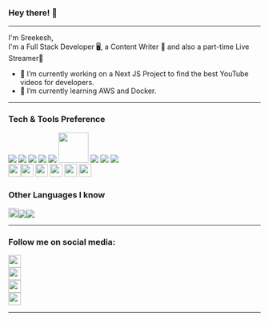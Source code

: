 ### Hey there! 👋

<!--
**sreekeshiyer/sreekeshiyer** is a ✨ _special_ ✨ repository because its `README.md` (this file) appears on your GitHub profile.

Here are some ideas to get you started:

- 🔭 I’m currently working on ...
- 🌱 I’m currently learning ...
- 👯 I’m looking to collaborate on ...
- 🤔 I’m looking for help with ...
- 💬 Ask me about ...
- 📫 How to reach me: ...
- 😄 Pronouns: ...
- ⚡ Fun fact: ...
-->

---

I'm Sreekesh, <br>
I'm a Full Stack Developer 🖥️, a Content Writer 📓 and also a part-time Live Streamer📡

-   🔭 I’m currently working on a Next JS Project to find the best YouTube videos for developers.
-   🌱 I’m currently learning AWS and Docker.

---

### Tech & Tools Preference

<img src = "https://img.shields.io/badge/-HTML5-E34F26?style=flat&logo=html5&logoColor=white"> <img src = "https://img.shields.io/badge/-CSS3-1572B6?style=flat&logo=css3&logoColor=white"> <img src="https://img.shields.io/badge/-Bootstrap-563D7C?style=flat&logo=bootstrap&logoColor=white"> <img src="https://img.shields.io/badge/-JavaScript-eed718?style=flat&logo=javascript&logoColor=ffffff"> <img src="https://img.shields.io/badge/-Sass-cc6699?style=flat&logo=sass&logoColor=ffffff"> <img src="https://img.shields.io/badge/-React-000000?style=flat&logo=react&logoColor=00c8ff" width="60px"> <img src="https://img.shields.io/badge/-MySQL-F29111?style=flat&logo=mysql&logoColor=FFFFFF"> <img src="https://img.shields.io/badge/-Node.js-3C873A?style=flat&logo=Node.js&logoColor=white"> <img src="https://img.shields.io/badge/-Firebase-FFA611?style=flat&logo=firebase&logoColor=FFFFFF">
<br>
<img src="https://img.shields.io/badge/Flutter-02569B?style=for-the-badge&logo=flutter&logoColor=white" style="height:25px"><img src= "https://img.shields.io/badge/Laravel-FF2D20?style=for-the-badge&logo=laravel&logoColor=white" height="25px"> <img src= "https://img.shields.io/badge/Flask-000000?style=for-the-badge&logo=flask&logoColor=white" height="25px"> <img src= "https://img.shields.io/badge/TypeScript-007ACC?style=for-the-badge&logo=typescript&logoColor=white" height="25px"> <img src= "https://img.shields.io/badge/Heroku-430098?style=for-the-badge&logo=heroku&logoColor=white" height="25px"> <img src = "https://img.shields.io/badge/Amazon_AWS-232F3E?style=for-the-badge&logo=amazon-aws&logoColor=white" height= "25px">

### Other Languages I know

<img src ="https://img.shields.io/badge/Java-ED8B00?style=for-the-badge&logo=java&logoColor=white" style="height:20px"><img src="https://img.shields.io/badge/-C%20&%20C++-659ad2?style=flat&logo=c%2B%2B&logoColor=ffffff"><img src="https://img.shields.io/badge/-Python-black?style=flat&logo=python&logoColor=white">

---

### Follow me on social media:

<a href="https://www.instagram.com/sreekesh.this.side/"><img src="https://img.shields.io/badge/Instagram-E4405F?style=for-the-badge&logo=instagram&logoColor=white" height="25px"></a>
<br>
<a href="https://twitter.com/ZenonTweets"><img src="https://img.shields.io/badge/Twitter-1DA1F2?style=for-the-badge&logo=twitter&logoColor=white" height="25px"></a>
<br>
<a href="https://www.linkedin.com/in/sreekesh-iyer/"><img src="https://img.shields.io/badge/LinkedIn-0077B5?style=for-the-badge&logo=linkedin&logoColor=white" height="25px"></a>
<br>
<a href="https://medium.com/@sreekeshiyer"><img src="https://img.shields.io/badge/Medium-12100E?style=for-the-badge&logo=medium&logoColor=white" height="25px"></a>

---
